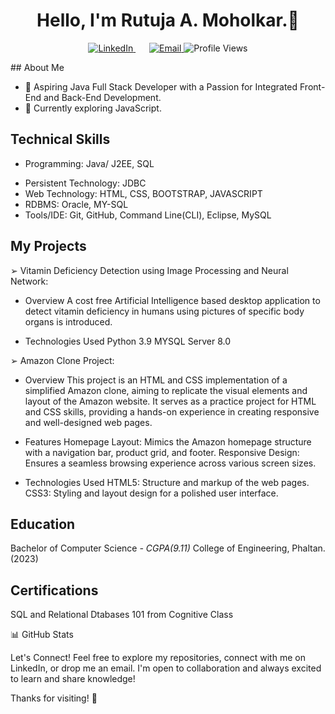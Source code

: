 
<!--
**RutujaMoholkar/RutujaMoholkar** is a ✨ _special_ ✨ repository because its `README.md` (this file) appears on your GitHub profile.

Here are some ideas to get you started:

- 🔭 I’m currently working on ...
- 🌱 I’m currently learning ...
- 👯 I’m looking to collaborate on ...
- 🤔 I’m looking for help with ...
- 💬 Ask me about ...
- 📫 How to reach me: ...
- 😄 Pronouns: ...
- ⚡ Fun fact: ...
-->

<h1 align="center">Hello, I'm Rutuja A. Moholkar.👋</h1>

<p align="center">
  <a href="https://www.linkedin.com/in/rutuja-moholkar-b9036020a?utm_source=share&utm_campaign=share_via&utm_content=profile&utm_medium=android_app" target="_blank">
    <img src="https://img.shields.io/badge/LinkedIn-Connect-blue?style=flat&logo=linkedin" alt="LinkedIn"> 
  </a>
&ensp; &ensp;
  
  <a href="mailto:moholkarrutuja93@gmail.com" target="_blank">
   <img src="https://img.shields.io/badge/gmail-%2300acee.svg?color=EA4335&style=for-the-badge&logo=gmail&logoColor=white" alt="Email">
  </a>
  <img src="https://komarev.com/ghpvc/?username=your-username&label=Profile%20views&color=0e75b6&style=flat" alt="Profile Views">
</p>
<!--&ensp; &ensp;
<p align="center">
  <img src="https://media.giphy.com/media/Y1f8S2olSbQ6k/giphy.gif" alt="Coding">
</p>
-->
## About Me

- 🚀 Aspiring Java Full Stack Developer with a Passion for Integrated Front-End and Back-End Development.
- 🌱 Currently exploring JavaScript.

## Technical Skills

+ Programming: Java/ J2EE, SQL
* Persistent Technology: JDBC
* Web Technology: HTML, CSS, BOOTSTRAP, JAVASCRIPT
* RDBMS: Oracle, MY-SQL
* Tools/IDE: Git, GitHub, Command Line(CLI), Eclipse, MySQL


## My Projects
➢ Vitamin Deficiency Detection using Image Processing and Neural Network: 
* Overview
  A cost free Artificial Intelligence based desktop application to detect vitamin deficiency in humans using pictures of specific body organs is introduced.
  
* Technologies Used
  Python 3.9
  MYSQL Server 8.0

➢ Amazon Clone Project: 
* Overview
  This project is an HTML and CSS implementation of a simplified Amazon clone, aiming to replicate the visual elements and layout of the Amazon website. It serves as a practice project for HTML and CSS skills, providing a hands-on experience in creating responsive and well-designed web pages.
  
* Features
  Homepage Layout: Mimics the Amazon homepage structure with a navigation bar, product grid, and footer.
  Responsive Design: Ensures a seamless browsing experience across various screen sizes.
  
* Technologies Used
HTML5: Structure and markup of the web pages.
CSS3: Styling and layout design for a polished user interface.

## Education
Bachelor of Computer Science *- CGPA(9.11)*
College of Engineering, Phaltan. (2023)

## Certifications
SQL and Relational Dtabases 101 from Cognitive Class


📊 GitHub Stats

Let's Connect!
Feel free to explore my repositories, connect with me on LinkedIn, or drop me an email. I'm open to collaboration and always excited to learn and share knowledge!

Thanks for visiting! 🚀



